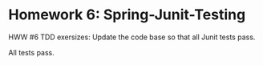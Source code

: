 # Homework 6: Spring-Junit-Testing

HWW #6 TDD exersizes:  Update the code base so that all Junit tests pass. 


All tests pass.
